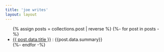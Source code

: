 ```yaml
---
title: 'joe writes'
layout: layout
---
```



<ul class="postlist mt2">
{% assign posts = collections.post | reverse %}
{%- for post in posts -%}
<li class="postlist-item">
    <span><a href="{{ post.url }}" class="postlist-link">{{ post.data.title }}</a> : {{post.data.summary}}</span>
  </li>
{%- endfor -%}
</ul>
